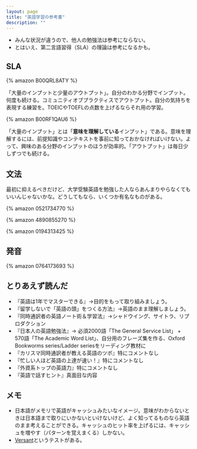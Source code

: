 ```yaml
---
layout: page
title: "英語学習の参考書"
description: ""
---
```


* みんな状況が違うので、他人の勉強法は参考にならない。
* とはいえ、第二言語習得（SLA）の理論は参考になるかも。

## SLA

{% amazon B00QRL8ATY %}

「大量のインプットと少量のアウトプット」。自分のわかる分野でインプット。何度も続ける。コミュニティオブプラクティスでアウトプット。自分の気持ちを表現する練習を。TOEICやTOEFLの点数を上げるならそれ用の学習。

{% amazon B00RF1QAU6 %}

「大量のインプット」とは「**意味を理解している**インプット」である。意味を理解するには、前提知識やコンテキストを事前に知っておかなければいけない。よって、興味のある分野のインプットのほうが効率的。「アウトプット」は毎日少しずつでも続ける。

## 文法

最初に抑えるべきだけど、大学受験英語を勉強した人ならあんまりやらなくてもいいんじゃないかな。どうしてもなら、いくつか有名なものがある。

{% amazon 0521734770 %}

{% amazon 4890855270 %}

{% amazon 0194313425 %}

## 発音

{% amazon 0764173693 %}

## とりあえず読んだ

* 『英語は1年でマスターできる』→目的をもって取り組みましょう。
* 『留学しないで「英語の頭」をつくる方法』→英語のまま理解しましょう。
* 『同時通訳者の英語ノート術＆学習法』→シャドウイング、サイトラ、リプロダクション
* 『日本人の英語勉強法』→ 必須2000語「The General Service List」 + 570語「The Academic Word List」、自分用のフレーズ集を作る、Oxford Bookworms series/Ladder seriesをリーディング教材に
* 『カリスマ同時通訳者が教える英語のツボ』特にコメントなし
* 『忙しい人ほど英語の上達が速い！』特にコメントなし
* 『外資系トップの英語力』特にコメントなし
* 『英語で話すヒント』真面目な内容

## メモ

* 日本語がメモリで英語がキャッシュみたいなイメージ。意味がわからないときは日本語まで取りにいかないといけないけど、よく知ってるものなら英語のまま考えることができる。キャッシュのヒット率を上げるには、キャッシュを増やす（パターンを覚えまくる）しかない。
* [Versant](http://www.versant.jp/)というテストがある。
